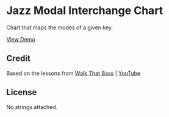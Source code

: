 # Jazz Modal Interchange Chart

Chart that maps the modes of a given key.

[View Demo](http://sksmatt.github.io/jazz-modal-interchange)

## Credit

Based on the lessons from [Walk That Bass](https://walkthatbass.wordpress.com) | [YouTube](https://www.youtube.com/channel/UCk24OnGLcP5XlTBjZ9WBWvw)

## License

No strings attached.